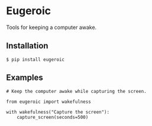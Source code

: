 # Eugeroic

Tools for keeping a computer awake.

## Installation

    $ pip install eugeroic


## Examples

    # Keep the computer awake while capturing the screen.

    from eugeroic import wakefulness
    
    with wakefulness("Capture the screen"):
        capture_screen(seconds=500)
